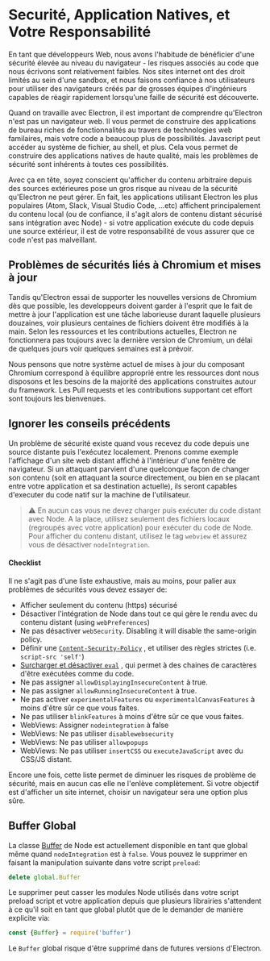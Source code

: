 # Securité, Application Natives, et Votre Responsabilité

En tant que développeurs Web, nous avons l'habitude de bénéficier d'une sécurité élevée au niveau du navigateur - les
risques associés au code que nous écrivons sont relativement faibles. Nos sites internet ont des droit limités au sein 
d'une sandbox, et nous faisons confiance à nos utilisateurs pour utiliser des navigateurs créés par de grosses équipes d'ingénieurs 
capables de réagir rapidement lorsqu'une faille de sécurité est découverte.

Quand on travaille avec Electron, il est important de comprendre qu'Electron n'est pas un navigateur web.
Il vous permet de construire des applications de bureau riches de fonctionnalités au travers de technologies web familaires,
mais votre code a beaucoup plus de possibilités. Javascript peut accéder au système de fichier, au shell, et plus. 
Cela vous permet de construire des applications natives de haute qualité, mais les problèmes de sécurité sont inhérents à toutes ces possibilités.

Avec ça en tête, soyez conscient qu'afficher du contenu arbitraire depuis des sources extérieures pose un gros risque au niveau de la sécurité qu'Electron ne peut gérer.
En fait, les applications utilisant Electron les plus populaires (Atom, Slack, Visual Studio Code, ...etc) affichent principalement du contenu local (ou de confiance, il s'agit alors de contenu distant sécurisé sans intégration avec Node) - si votre application exécute du code depuis une source extérieur, il est de votre responsabilité de vous assurer que ce code n'est pas malveillant.


## Problèmes de sécurités liés à Chromium et mises à jour

Tandis qu'Electron essai de supporter les nouvelles versions de Chromium dès que possible,
les developpeurs doivent garder à l'esprit que le fait de mettre à jour l'application est une tâche laborieuse durant laquelle plusieurs douzaines, voir plusieurs centaines de fichiers doivent être modifiés à la main.
Selon les ressources et les contributions actuelles, Electron ne fonctionnera pas toujours avec la dernière version de Chromium, un délai de quelques jours voir quelques semaines est à prévoir.

Nous pensons que notre système actuel de mises à jour du composant Chromium correspond à
équilibre approprié entre les ressources dont nous disposons et les besoins de la
majorité des applications construites autour du framework.
Les Pull requests et les contributions supportant cet effort sont toujours les bienvenues.

## Ignorer les conseils précédents

Un problème de sécurité existe quand vous recevez du code depuis une source distante puis l'exécutez localement. Prenons comme exemple l'affichage d'un site web distant affiché à l'intérieur d'une fenêtre de navigateur.
Si un attaquant parvient d'une quelconque façon de changer son contenu
(soit en attaquant la source directement, ou bien en se placant entre votre application et sa destination actuelle), ils seront capables d'executer du code natif sur la machine de l'utilisateur.

> :warning: En aucun cas vous ne devez charger puis exécuter du code distant avec Node. A la place, utilisez seulement des fichiers locaux (regroupés avec votre application) pour exécuter du code de Node. Pour afficher du contenu distant, utilisez le tag
`webview` et assurez vous de désactiver `nodeIntegration`.

#### Checklist

Il ne s'agit pas d'une liste exhaustive, mais au moins, pour palier aux problèmes de sécurités vous devez essayer de:

* Afficher seulement du contenu (https) sécurisé
* Désactiver l'intégration de Node dans tout ce qui gère le rendu avec du contenu distant
  (using `webPreferences`)
* Ne pas désactiver `webSecurity`. Disabling it will disable the same-origin policy.
* Définir une [`Content-Security-Policy`](http://www.html5rocks.com/en/tutorials/security/content-security-policy/)
, et utiliser des règles strictes (i.e. `script-src 'self'`)
* [Surcharger et désactiver `eval`](https://github.com/nylas/N1/blob/0abc5d5defcdb057120d726b271933425b75b415/static/index.js#L6-L8)
, qui permet à des chaines de caractères d'être exécutées comme du code.
* Ne pas assigner `allowDisplayingInsecureContent` à true.
* Ne pas assigner `allowRunningInsecureContent` à true.
* Ne pas activer `experimentalFeatures` ou `experimentalCanvasFeatures` à moins d'être sûr ce que vous faites.
* Ne pas utiliser `blinkFeatures` à moins d'être sûr ce que vous faites.
* WebViews: Assigner `nodeintegration` à false
* WebViews: Ne pas utiliser `disablewebsecurity`
* WebViews: Ne pas utiliser `allowpopups`
* WebViews: Ne pas utiliser `insertCSS` ou `executeJavaScript` avec du CSS/JS distant.

Encore une fois, cette liste permet de diminuer les risques de problème de sécurité, mais en aucun cas elle ne l'enlève complètement. Si votre objectif est d'afficher un site internet, choisir un navigateur sera une option plus sûre.

## Buffer Global

La classe [Buffer](https://nodejs.org/api/buffer.html) de Node est actuellement disponible
en tant que global même quand `nodeIntegration` est à `false`. Vous pouvez le supprimer en faisant la manipulation suivante dans votre script `preload`:

```js
delete global.Buffer
```

Le supprimer peut casser les modules Node utilisés dans votre script preload script et votre application depuis que plusieurs librairies s'attendent à ce qu'il soit en tant que global plutôt que de le demander de manière explicite via:

```js
const {Buffer} = require('buffer')
```

Le `Buffer` global risque d'être supprimé dans de futures versions d'Electron.

